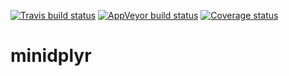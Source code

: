 [![Travis build status](https://travis-ci.org/privefl/minidplyr.svg?branch=master)](https://travis-ci.org/privefl/minidplyr)
[![AppVeyor build status](https://ci.appveyor.com/api/projects/status/github/privefl/minidplyr?branch=master&svg=true)](https://ci.appveyor.com/project/privefl/minidplyr)
[![Coverage status](https://codecov.io/gh/privefl/minidplyr/branch/master/graph/badge.svg)](https://codecov.io/github/privefl/minidplyr?branch=master)

# minidplyr